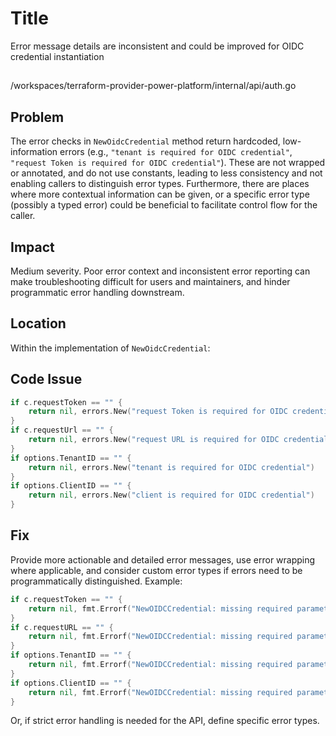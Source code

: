 # Title
Error message details are inconsistent and could be improved for OIDC credential instantiation

##
/workspaces/terraform-provider-power-platform/internal/api/auth.go

## Problem
The error checks in `NewOidcCredential` method return hardcoded, low-information errors (e.g., `"tenant is required for OIDC credential"`, `"request Token is required for OIDC credential"`). These are not wrapped or annotated, and do not use constants, leading to less consistency and not enabling callers to distinguish error types. Furthermore, there are places where more contextual information can be given, or a specific error type (possibly a typed error) could be beneficial to facilitate control flow for the caller.

## Impact
Medium severity. Poor error context and inconsistent error reporting can make troubleshooting difficult for users and maintainers, and hinder programmatic error handling downstream.

## Location
Within the implementation of `NewOidcCredential`:

## Code Issue
```go
if c.requestToken == "" {
    return nil, errors.New("request Token is required for OIDC credential")
}
if c.requestUrl == "" {
    return nil, errors.New("request URL is required for OIDC credential")
}
if options.TenantID == "" {
    return nil, errors.New("tenant is required for OIDC credential")
}
if options.ClientID == "" {
    return nil, errors.New("client is required for OIDC credential")
}
```

## Fix
Provide more actionable and detailed error messages, use error wrapping where applicable, and consider custom error types if errors need to be programmatically distinguished. Example:

```go
if c.requestToken == "" {
	return nil, fmt.Errorf("NewOIDCCredential: missing required parameter: requestToken")
}
if c.requestURL == "" {
	return nil, fmt.Errorf("NewOIDCCredential: missing required parameter: requestURL")
}
if options.TenantID == "" {
	return nil, fmt.Errorf("NewOIDCCredential: missing required parameter: TenantID")
}
if options.ClientID == "" {
	return nil, fmt.Errorf("NewOIDCCredential: missing required parameter: ClientID")
}
```
Or, if strict error handling is needed for the API, define specific error types.
